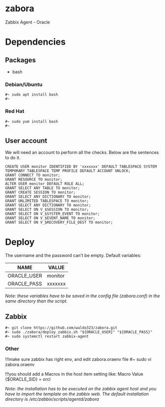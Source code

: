 # zabora
Zabbix Agent - Oracle

# Dependencies
## Packages
* bash

### Debian/Ubuntu

```
#~ sudo apt install bash
#~
```

### Red Hat

```
#~ sudo yum install bash
#~
```

## User account
We will need an account to perform all the checks. Below are the sentences to do it.

```plsql
CREATE USER monitor IDENTIFIED BY 'xxxxxxx' DEFAULT TABLESPACE SYSTEM TEMPORARY TABLESPACE TEMP PROFILE DEFAULT ACCOUNT UNLOCK;
GRANT CONNECT TO monitor;
GRANT RESOURCE TO monitor;
ALTER USER monitor DEFAULT ROLE ALL;
GRANT SELECT ANY TABLE TO monitor;
GRANT CREATE SESSION TO monitor;
GRANT SELECT ANY DICTIONARY TO monitor;
GRANT UNLIMITED TABLESPACE TO monitor;
GRANT SELECT ANY DICTIONARY TO monitor;
GRANT SELECT ON V_$SESSION TO monitor;
GRANT SELECT ON V_$SYSTEM_EVENT TO monitor;
GRANT SELECT ON V_$EVENT_NAME TO monitor;
GRANT SELECT ON V_$RECOVERY_FILE_DEST TO monitor;
```

# Deploy
The username and the password can't be empty.
Default variables:

NAME|VALUE
----|-----
ORACLE_USER|monitor
ORACLE_PASS|xxxxxxx

*Note: these variables have to be saved in the config file (zabora.conf) in the same directory than the script.*

## Zabbix

```
#~ git clone https://github.com/waldo323/zabora.git
#~ sudo ./zabora/deploy_zabbix.sh "${ORACLE_USER}" "${ORACLE_PASS}"
#~ sudo systemctl restart zabbix-agent
```
### Other

!!!make sure zabbix has right env, and edit zabora.oraenv file
#~ sudo vi zabora.oraenv

!!!you should add a Macros in the host item setting like:
  Macro             Value
{$ORACLE_SID}   =   orcl

*Note: the installation has to be executed on the zabbix agent host and you have to import the template on the zabbix web. The default installation directory is /etc/zabbix/scripts/agentd/zabora*
